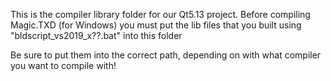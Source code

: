 This is the compiler library folder for our Qt5.13 project.
Before compiling Magic.TXD (for Windows) you must put the lib files that you built using "bldscript_vs2019_x??.bat" into this folder

Be sure to put them into the correct path, depending on with what compiler you want to compile with!